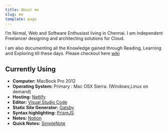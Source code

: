 ```yaml
---
title: About me
slug: me
template: page
---
```


I’m Nirmal, Web and Software Enthusiast living in Chennai. I am independent Freelancer designing and architecting solutions for Cloud.

I am also documenting all the Knowledge gained through Reading, Learning and Exploring till these days. Please checkout here [wiki](https://wiki.nkdews.me)

## Currently Using

- **Computer:** MacBook Pro 2012
- **Operating System:** Primary : Mac OSX Sierra. (Windows,Linux on demand)
- **Hosting:** [Netlify](https://netlify.com)
- **Editor:** [Visual Studio Code](https://code.visualstudio.com/)
- **Static Site Generator:** [Gatsby](https://gatsbyjs.org)
- **Syntax highlighting:** [PrismJS](http://prismjs.com/)
- **Notes:** [Notion](https://notion.io/)
- **Quick Notes:** [SimpleNote](https://simplenote.com/)
